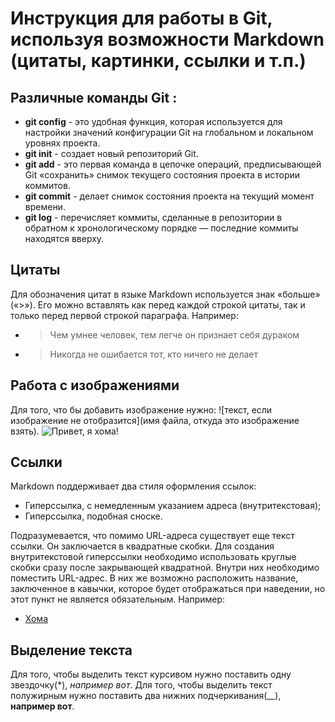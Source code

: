 # Инструкция для работы в Git, используя возможности Markdown (цитаты, картинки, ссылки и т.п.)

## __Различные команды Git__ :

* __git config__ - это удобная функция, которая используется для настройки значений конфигурации Git на глобальном и локальном уровнях проекта.
* __git init__ - создает новый репозиторий Git.
* __git add__ - это первая команда в цепочке операций, предписывающей Git «сохранить» снимок текущего состояния проекта в истории коммитов.
* __git commit__ - делает снимок состояния проекта на текущий момент времени.
* __git log__ - перечисляет коммиты, сделанные в репозитории в обратном к хронологическому порядке — последние коммиты находятся вверху.

## __Цитаты__
Для обозначения цитат в языке Markdown используется знак «больше» («>»). Его можно вставлять как перед каждой строкой цитаты, так и только перед первой строкой параграфа. Например:
* >Чем умнее человек, тем легче он признает себя дураком
* >Никогда не ошибается тот, кто ничего не делает

## __Работа с изображениями__ 
Для того, что бы добавить изображение нужно: ![текст, если изображение не отобразится](имя файла, откуда это изображение взять).
![Привет, я хома!](homa.jpg) 

## __Ссылки__
Markdown поддерживает два стиля оформления ссылок:
* Гиперссылка, с немедленным указанием адреса (внутритекстовая);
* Гиперссылка, подобная сноске.

Подразумевается, что помимо URL-адреса существует еще текст ссылки. Он заключается в квадратные скобки. Для создания внутритекстовой гиперссылки необходимо использовать круглые скобки сразу после закрывающей квадратной. Внутри них необходимо поместить URL-адрес. В них же возможно расположить название, заключенное в кавычки, которое будет отображаться при наведении, но этот пункт не является обязательным. Например:
* [Хома](https://cdnn21.img.ria.ru/images/150895/53/1508955367_0:77:3672:2143_1920x0_80_0_0_c628a973e47c4929c1e8aff4e25f9ba6.jpg)

## __Выделение текста__
Для того, чтобы выделить текст курсивом нужно поставить одну звездочку(*), *например вот*.
Для того, чтобы выделить текст полужирным нужно поставить два нижних подчеркивания(__), __например вот__.